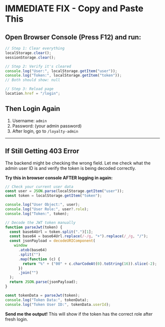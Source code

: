 # IMMEDIATE FIX - Copy and Paste This

## Open Browser Console (Press F12) and run:

```javascript
// Step 1: Clear everything
localStorage.clear();
sessionStorage.clear();

// Step 2: Verify it's cleared
console.log("User:", localStorage.getItem("user"));
console.log("Token:", localStorage.getItem("token"));
// Both should show: null

// Step 3: Reload page
location.href = "/login";
```

## Then Login Again

1. Username: `admin`
2. Password: (your admin password)
3. After login, go to `/loyalty-admin`

---

## If Still Getting 403 Error

The backend might be checking the wrong field. Let me check what the admin user ID is and verify the token is being
decoded correctly.

**Try this in browser console AFTER logging in again:**

```javascript
// Check your current user data
const user = JSON.parse(localStorage.getItem("user"));
const token = localStorage.getItem("token");

console.log("User Object:", user);
console.log("User Role:", user?.role);
console.log("Token:", token);

// Decode the JWT token manually
function parseJwt(token) {
  const base64Url = token.split(".")[1];
  const base64 = base64Url.replace(/-/g, "+").replace(/_/g, "/");
  const jsonPayload = decodeURIComponent(
    window
      .atob(base64)
      .split("")
      .map(function (c) {
        return "%" + ("00" + c.charCodeAt(0).toString(16)).slice(-2);
      })
      .join("")
  );
  return JSON.parse(jsonPayload);
}

const tokenData = parseJwt(token);
console.log("Token Data:", tokenData);
console.log("Token User ID:", tokenData.userId);
```

**Send me the output!** This will show if the token has the correct role after fresh login.
